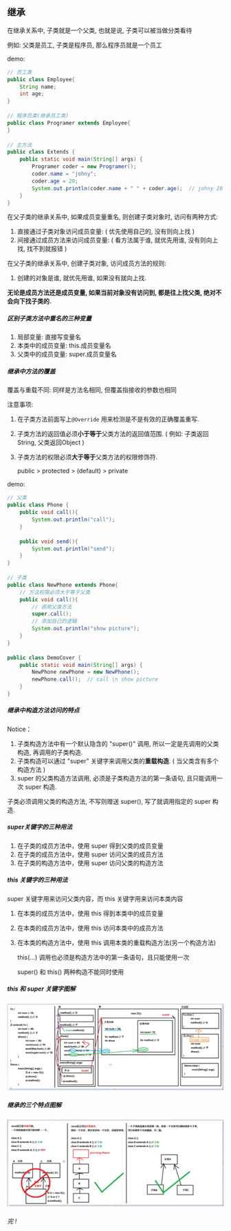## 继承

在继承关系中, 子类就是一个父类, 也就是说, 子类可以被当做分类看待

例如: 父类是员工, 子类是程序员, 那么程序员就是一个员工

demo:

```java
// 员工类
public class Employee{
    String name;
    int age;
}

// 程序员类(继承员工类)
public class Programer extends Employee{
} 

// 主方法
public class Extends {
    public static void main(String[] args) {
        Programer coder = new Programer();
        coder.name = "johny";
        coder.age = 20;
        System.out.println(coder.name + " " + coder.age);  // johny 20
    }
}
```

在父子类的继承关系中, 如果成员变量重名, 则创建子类对象时, 访问有两种方式:

1. 直接通过子类对象访问成员变量: ( 优先使用自己的, 没有则向上找 )
2. 间接通过成员方法来访问成员变量: ( 看方法属于谁, 就优先用谁, 没有则向上找, 找不到就报错 )

在父子类的继承关系中, 创建子类对象, 访问成员方法的规则:

1. 创建的对象是谁, 就优先用谁, 如果没有就向上找.

**无论是成员方法还是成员变量, 如果当前对象没有访问到, 都是往上找父类, 绝对不会向下找子类的.**



##### 区别子类方法中重名的三种变量

1. 局部变量: 直接写变量名
2. 本类中的成员变量: this.成员变量名
3. 父类中的成员变量: super.成员变量名



##### 继承中方法的覆盖

覆盖与重载不同: 同样是方法名相同, 但覆盖指接收的参数也相同

注意事项: 

1. 在子类方法前面写上`@Override` 用来检测是不是有效的正确覆盖重写.

2. 子类方法的返回值必须**小于等于**父类方法的返回值范围. ( 例如: 子类返回String, 父类返回Object )

3. 子类方法的权限必须**大于等于**父类方法的权限修饰符.

   public > protected > (default) > private

demo: 

```java
// 父类
public class Phone {
    public void call(){
        System.out.println("call");
    }

    public void send(){
        System.out.println("send");
    }
}

// 子类
public class NewPhone extends Phone{
    // 方法权限必须大于等于父类
    public void call(){
        // 调用父类方法
        super.call();
        // 添加自己的逻辑
        System.out.println("show picture");
    }
}

public class DemoCover {
    public static void main(String[] args) {
        NewPhone newPhone = new NewPhone();
        newPhone.call();  // call \n show picture
    }
}
```



##### 继承中构造方法访问的特点

Notice：

1. 子类构造方法中有一个默认隐含的 "super()" 调用, 所以一定是先调用的父类构造, 再调用的子类构造.
2. 子类构造可以通过 "super" 关键字来调用父类的**重载构造**. ( 当父类含有多个构造方法 )
3. super 的父类构造方法调用, 必须是子类构造方法的第一条语句, 且只能调用一次 super 构造.

子类必须调用父类的构造方法, 不写则赠送 super(), 写了就调用指定的 super 构造.



##### super关键字的三种用法

1. 在子类的成员方法中，使用 super 得到父类的成员变量
2. 在子类的成员方法中，使用 super 访问父类的成员方法
3. 在子类的构造方法中，使用 super 访问父类的构造方法 



##### this 关键字的三种用法

super 关键字用来访问父类内容，而 this 关键字用来访问本类内容

1. 在本类的成员方法中，使用 this 得到本类中的成员变量

2. 在本类的成员方法中，使用 this 访问本类中的成员方法

3. 在本类的构造方法中，使用 this 调用本类的重载构造方法(另一个构造方法)

   this(...) 调用也必须是构造方法中的第一条语句，且只能使用一次

   super() 和 this() 两种构造不能同时使用



##### this 和 super 关键字图解

![1574132297704](02_继承.assets/1574132297704.png)



##### 继承的三个特点图解

![1574132335634](02_继承.assets/1574132335634.png)



###### 完 !

